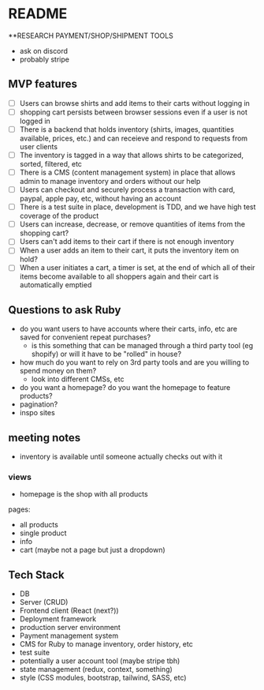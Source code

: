 # README

**RESEARCH PAYMENT/SHOP/SHIPMENT TOOLS
- ask on discord
- probably stripe

## MVP features

- [ ] Users can browse shirts and add items to their carts without logging in
- [ ] shopping cart persists between browser sessions even if a user is not logged in
- [ ] There is a backend that holds inventory (shirts, images, quantities available, prices, etc.) and can receieve and respond to requests from user clients
- [ ] The inventory is tagged in a way that allows shirts to be categorized, sorted, filtered, etc
- [ ] There is a CMS (content management system) in place that allows admin to manage inventory and orders without our help
- [ ] Users can checkout and securely process a transaction with card, paypal, apple pay, etc, without having an account
- [ ] There is a test suite in place, development is TDD, and we have high test coverage of the product
- [ ] Users can increase, decrease, or remove quantities of items from the shopping cart?
- [ ] Users can't add items to their cart if there is not enough inventory
- [ ] When a user adds an item to their cart, it puts the inventory item on hold?
- [ ] When a user initiates a cart, a timer is set, at the end of which all of their items become available to all shoppers again and their cart is automatically emptied

## Questions to ask Ruby

- do you want users to have accounts where their carts, info, etc are saved for convenient repeat purchases?
  - is this something that can be managed through a third party tool (eg shopify) or will it have to be "rolled" in house?
- how much do you want to rely on 3rd party tools and are you willing to spend money on them?
  - look into different CMSs, etc
- do you want a homepage? do you want the homepage to feature products?
- pagination?
- inspo sites

## meeting notes
- inventory is available until someone actually checks out with it

### views
- homepage is the shop with all products

pages:
- all products
- single product
- info
- cart (maybe not a page but just a dropdown)

## Tech Stack

- DB
- Server (CRUD)
- Frontend client (React (next?))
- Deployment framework
- production server environment
- Payment management system
- CMS for Ruby to manage inventory, order history, etc
- test suite
- potentially a user account tool (maybe stripe tbh)
- state management (redux, context, something)
- style (CSS modules, bootstrap, tailwind, SASS, etc)
